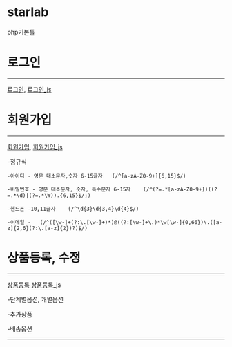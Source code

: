 # starlab

php기본틀


# **로그인**
<hr/>


[로그인](https://github.com/austar94/starlab/blob/master/intro/index.php),
[로그인_js](https://github.com/austar94/starlab/blob/master/intro/js/index.js)



# **회원가입**
<hr/>


[회원가입](https://github.com/austar94/starlab/blob/master/intro/join.php),
[회원가입_js](https://github.com/austar94/starlab/blob/master/intro/js/join.js)

  -정규식
  
    -아이디 - 영문 대소문자,숫자 6-15글자   (/^[a-zA-Z0-9+]{6,15}$/)
  
    -비밀번호 - 영문 대소문자, 숫자, 특수문자 6-15자    (/^(?=.*[a-zA-Z0-9+])((?=.*\d)|(?=.*\W)).{6,15}$/;)
  
    -핸드폰 -10,11글자    (/^\d{3}\d{3,4}\d{4}$/)
  
    -이메일 -   (/^([\w-]+(?:\.[\w-]+)*)@((?:[\w-]+\.)*\w[\w-]{0,66})\.([a-z]{2,6}(?:\.[a-z]{2})?)$/)
  


# **상품등록, 수정**
<hr/>


[상품등록](https://github.com/austar94/starlab/blob/master/goods/goodsAdd.php)
[상품등록_js](https://github.com/austar94/starlab/blob/master/goods/js/goodsAdd.js)

  -단계별옵션, 개별옵션

  -추가상품

  -배송옵션

<hr/>
